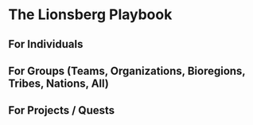 # The Lionsberg Playbook

## For Individuals 



## For Groups (Teams, Organizations, Bioregions, Tribes, Nations, All)



## For Projects / Quests 



